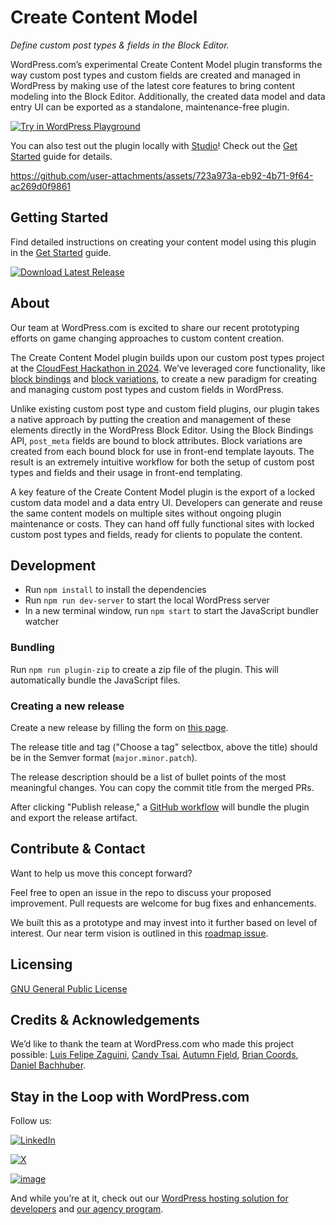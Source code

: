 # Create Content Model

_Define custom post types & fields in the Block Editor._

WordPress.com’s experimental Create Content Model plugin transforms the way custom post types and custom fields are created and managed in WordPress by making use of the latest core features to bring content modeling into the Block Editor. Additionally, the created data model and data entry UI can be exported as a standalone, maintenance-free plugin.

[![Try in WordPress Playground](https://img.shields.io/badge/Try%20in%20WordPress%20Playground-blue?style=for-the-badge)](https://playground.wordpress.net/?blueprint-url=https://raw.githubusercontent.com/Automattic/create-content-model/trunk/blueprint.json)

You can also test out the plugin locally with [Studio](https://developer.wordpress.com/studio/)! Check out the [Get Started](/get-started.md#test-locally-with-studio) guide for details.

https://github.com/user-attachments/assets/723a973a-eb92-4b71-9f64-ac269d0f9861

## Getting Started

Find detailed instructions on creating your content model using this plugin in the [Get Started](/get-started.md) guide.

[![Download Latest Release](https://img.shields.io/badge/Download%20Latest%20Release-blue?style=for-the-badge)](https://github.com/Automattic/create-content-model/releases/latest/download/create-content-model.zip)

## About

Our team at WordPress.com is excited to share our recent prototyping efforts on game changing approaches to custom content creation. 

The Create Content Model plugin builds upon our custom post types project at the [CloudFest Hackathon in 2024](https://wordpress.com/blog/2024/04/15/custom-post-types-wordpress-admin/). We’ve leveraged core functionality, like [block bindings](https://make.wordpress.org/core/2024/03/06/new-feature-the-block-bindings-api/) and [block variations](https://developer.wordpress.org/block-editor/reference-guides/block-api/block-variations/), to create a new paradigm for creating and managing custom post types and custom fields in WordPress.

Unlike existing custom post type and custom field plugins, our plugin takes a native approach by putting the creation and management of these elements directly in the WordPress Block Editor. Using the Block Bindings API, `post_meta` fields are bound to block attributes. Block variations are created from each bound block for use in front-end template layouts. The result is an extremely intuitive workflow for both the setup of custom post types and fields and their usage in front-end templating.

A key feature of the Create Content Model plugin is the export of a locked custom data model and a data entry UI. Developers can generate and reuse the same content models on multiple sites without ongoing plugin maintenance or costs. They can hand off fully functional sites with locked custom post types and fields, ready for clients to populate the content.

## Development

* Run `npm install` to install the dependencies
* Run `npm run dev-server` to start the local WordPress server
* In a new terminal window, run `npm start` to start the JavaScript bundler watcher

### Bundling

Run `npm run plugin-zip` to create a zip file of the plugin. This will automatically bundle the JavaScript files.

### Creating a new release

Create a new release by filling the form on [this page](https://github.com/Automattic/create-content-model/releases/new).

The release title and tag ("Choose a tag" selectbox, above the title) should be in the Semver format (`major.minor.patch`).

The release description should be a list of bullet points of the most meaningful changes. You can copy the commit title from the merged PRs.

After clicking "Publish release," a [GitHub workflow](https://github.com/Automattic/create-content-model/blob/trunk/.github/workflows/release.yml) will bundle the plugin and export the release artifact.

## Contribute & Contact

Want to help us move this concept forward?

Feel free to open an issue in the repo to discuss your proposed improvement. Pull requests are welcome for bug fixes and enhancements.

We built this as a prototype and may invest into it further based on level of interest. Our near term vision is outlined in this [roadmap issue](https://github.com/Automattic/create-content-model/issues/77).

## Licensing
[GNU General Public License](/LICENSE.md)

## Credits & Acknowledgements
We’d like to thank the team at WordPress.com who made this project possible: [Luis Felipe Zaguini](https://github.com/zaguiini), [Candy Tsai](https://github.com/candy02058912), [Autumn Fjeld](https://github.com/autumnfjeld), [Brian Coords](https://github.com/bacoords), [Daniel Bachhuber](https://github.com/danielbachhuber).

## Stay in the Loop with WordPress.com
Follow us:

[![LinkedIn](https://img.shields.io/badge/LinkedIn-0077B5?style=for-the-badge&logo=linkedin&logoColor=white)](https://www.linkedin.com/showcase/wordpress.com)

[![X](https://img.shields.io/badge/X-000000?style=for-the-badge&logo=x&logoColor=white)](https://x.com/wordpressdotcom)

[![image](https://img.shields.io/badge/Instagram-E4405F?style=for-the-badge&logo=instagram&logoColor=white)](https://www.instagram.com/wordpressdotcom)

<!-- Later we can add developers newsletter -->

And while you’re at it, check out our [WordPress hosting solution for developers](https://wordpress.com/hosting) and [our agency program](https://wordpress.com/for-agencies/).
